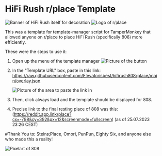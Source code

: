 # HiFi Rush r/place Template
![Banner of HiFi Rush itself for decoration](https://cdn.cloudflare.steamstatic.com/steam/apps/1817230/library_hero.jpg?t=1689270310)
![Logo of r/place](https://styles.redditmedia.com/t5_2sxhs/styles/communityIcon_5ejpm2gtctq81.png?width=256&s=66292afe20bb85730f4192931b01da86e75acfaa)

This was a template for template-manager script for TamperMonkey that allowed anyone on r/place to place HiFi Rush (specifically 808) more efficiently.

These were the steps to use it:

1. Open up the menu of the template manager ![Picture of the button](https://i.imgur.com/i6K9VVi.png)

2. In the "Template URL" box, paste in this link: https://raw.githubusercontent.com/Elevatorisbest/hifirush808rplace/main/overlay.json

   ![Picture of the area to paste the link in](https://i.imgur.com/GdLRJb5.png)

4. Then, click always load and the template should be displayed for 808.

5. Precise link to the final resting place of 808 was this: (https://reddit.app.link/place?cx=-798&cy=392&px=12&screenmode=fullscreen) (as of 25.07.2023 23:26 CEST)

#Thank You to:
Steins;Place, 
Omori, 
PunPun, 
Eighty Six, 
and anyone else who made this a reality!

![Pixelart of 808](https://i.imgur.com/m7a44wx.png)
